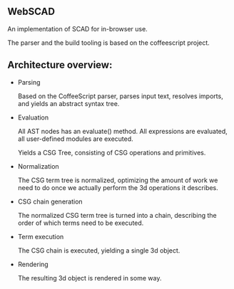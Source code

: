
WebSCAD
-------

An implementation of SCAD for in-browser use. 

The parser and the build tooling is based on the
coffeescript project. 

Architecture overview:
----------------------

 - Parsing
   
   Based on the CoffeeScript parser,
   parses input text, resolves imports,
   and yields an abstract syntax tree.
   
 - Evaluation
 
   All AST nodes has an evaluate() method.
   All expressions are evaluated, all
   user-defined modules are executed.
   
   Yields a CSG Tree, consisting of
   CSG operations and primitives.
   
 - Normalization
 
   The CSG term tree is normalized, 
   optimizing the amount of work we 
   need to do once we actually perform 
   the 3d operations it describes.
   
 - CSG chain generation
 
   The normalized CSG term tree is
   turned into a chain, describing
   the order of which terms need to 
   be executed.
   
 - Term execution
 
   The CSG chain is executed, yielding a
   single 3d object. 
   
 - Rendering
   
   The resulting 3d object is rendered in
   some way.
   
